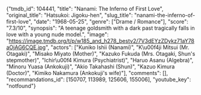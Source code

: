 {"tmdb_id": 104441, "title": "Nanami: The Inferno of First Love", "original_title": "Hatsukoi: Jigoku-hen", "slug_title": "nanami-the-inferno-of-first-love", "date": "1968-05-25", "genre": ["Drame / Romance"], "score": "7.3/10", "synopsis": "A teenage goldsmith with a dark past tragically falls in love with a young nude model.", "image": "https://image.tmdb.org/t/p/w185_and_h278_bestv2/7V3dEYzZDykz71aY78aOjAG6CQE.jpg", "actors": ["Kuniko Ishii (Nanami)", "K\u00f4ji Mitsui (Mr. Otagaki)", "Misako Miyato (Mother)", "Kazuko Fukuda (Mrs. Otagaki, Shun's stepmother)", "Ichir\u00f4 Kimura (Psychiatrist)", "Haruo Asanu (Algebra)", "Minoru Yuasa (Ankokuji)", "Akio Takahashi (Shun)", "Kazuo Kimura (Doctor)", "Kimiko Nakamura (Ankokuji's wife)"], "comments": [], "recommandations_id": [150707, 113989, 125606, 155006], "youtube_key": "notfound"}
